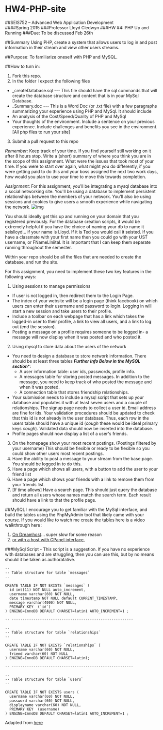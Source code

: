 # HW4-PHP-site

##SEIS752 – Advanced Web Application Development   
####Spring 2015
###Professor 	Lloyd Cledwyn
###HW #4:  	PHP Up and Running
###Due:		To be discussed Feb 26th

##Summary
Using PHP, create a system that allows users to log in and post information in their stream and view other users streams.

##Purpose:
To familiarize oneself with PHP and MySQL.

##How to turn in:
1. Fork this repo. 
2. In the folder I expect the following files
  - _createDatabase.sql --- This file should have the sql commands that will create the database structure and content that is in your MySql Database.
  - _Summary.doc --- This is a Word Doc (or .txt file) with a few paragraphs summarizing your experience using PHP and MySql.  It should include
  - An analysis of the Cost/Speed/Quality of PHP and MySql
  - Your thoughts of the environment.  Include a sentence on your previous experience.  Include challenges and benefits you see in the environment.
[All php files to run your site]
3. Submit a pull request to this repo

_Remember:_
Keep track of your time.  If you find yourself still working on it after 8 hours stop.  Write a (short) summary of where you think you are in the scope of this assignment.  What were the issues that took most of your time.  If you were to start over again, what might you do differently, if you were getting paid to do this and your boss assigned the next two work days, how would you plan to use your time to move this towards completion.

_Assignment:_
For this assignment, you'll be integrating a mysql database into a social networking site. You'll be using a database to implement persistent relationships between the members of your network. You'll also be using sessions and cookies to give users a smooth experience while navigating the network.
![img](https://raw.githubusercontent.com/seis752/HW4-PHP-site/master/img/hw4flow.png "flow")
 

You should ideally get this up and running on your domain that you registered previously.  For the database creation scripts, it would be extremely helpful if you have the choice of naming your db to name it seislloyd… if your name is Lloyd.  If it is Ted you would call it seisted.  If you have a classmate with your first name then you could go with your UST username, or FNameLIniital.  It is important that I can keep them separate running throughout the semester.

Within your repo should be all the files that are needed to create the database, and run the site.

For this assignment, you need to implement these two key features in the following ways:

1. Using sessions to manage permissions
 - If user is not logged in, then redirect them to the Login Page.
 - The index of your website will be a login page (think facebook) on which users can enter their username and password to login. Logging in will start a new session and take users to their profile. 
 - Include a toolbar on each webpage that has a link which takes the logged-in user to their profile, a link to view all users, and a link to log out (end the session).
 - Posting a message on a profile requires someone to be logged in- a message will now display when it was posted and who posted it.
2. Using mysql to store data about the users of the network
 - You need to design a database to store network information. There should be at least three tables 
*****Further Info Below in the MySQL section******:
   - A user information table: user ids, passwords, profile info.
   - A messages table for storing posted messages. In addition to the message, you need to keep track of who posted the message and when it was posted.
   - A connection table that stores friendship relationships.
 - Your submission needs to include a mysql script that sets up your database and populates it with at least seven users and a couple of relationships. The signup page needs to collect a user id. Email address are fine for ids. Your validation procedures should be updated to check that this id is not already in the user database. Thus, each row in the users table should have a unique id (*cough* these would be ideal primary keys *cough*). Validated data should now be inserted into the database. 
 - Profile pages should now display a list of a user's friends.
3. On the homepage show your most recent postings.  (Postings filtered by your username)  This should be flexible or ready to be flexible so you could show other users most recent postings.
4. Have the ability to post a message to your stream from the base page.  You should be logged in to do this.
5. Have a page which shows all users, with a button to add the user to your friend list
6. Have a page which shows your friends with a link to remove them from your friends list.
7. [If time allows] Have a search page. This should just query the database and return all users whose names match the search term. Each result should have a link to that the profile page. 



##MySQL
I encourage you to get familiar with the MySql interface, and build the tables using the PhpMyAdmin tool that likely came with your course.  If you would like to watch me create the tables here is a video walkthrough here :  

1. [On Dreamhost](http://www.youtube.com/watch?v=5R1ctzIFP-Q)… super slow for some reason
2. [or with a host with CPanel interface.](http://www.youtube.com/watch?v=7sAmyUVbUsg)

###MySql Script - This script is a suggestion.  If you have no experience with databases and are struggling, then you can use this, but by no means should it be taken as authoratative.

```
--
-- Table structure for table `messages`
--

CREATE TABLE IF NOT EXISTS `messages` (
  id int(11) NOT NULL auto_increment,
  username varchar(60) NOT NULL,
  date timestamp NOT NULL default CURRENT_TIMESTAMP,
  message varchar(4000) NOT NULL,
  PRIMARY KEY  (`id`)
) ENGINE=InnoDB DEFAULT CHARSET=latin1 AUTO_INCREMENT=1 ;

-- --------------------------------------------------------

--
-- Table structure for table `relationships`
--

CREATE TABLE IF NOT EXISTS `relationships` (
  username varchar(60) NOT NULL,
  friend varchar(60) NOT NULL
) ENGINE=InnoDB DEFAULT CHARSET=latin1;

-- --------------------------------------------------------

--
-- Table structure for table `users`
--

CREATE TABLE IF NOT EXISTS users (
  username varchar(60) NOT NULL,
  password varchar(60) NOT NULL,
  displayname varchar(60) NOT NULL,
  PRIMARY KEY  (username)
) ENGINE=InnoDB DEFAULT CHARSET=latin1 AUTO_INCREMENT=1 ;
```

Adapted from [here](http://www.google.com/url?q=http%3A%2F%2Fwww.cs.utexas.edu%2F~bendy%2Fteaching%2Fcs105%2Fhw2.php&sa=D&sntz=1&usg=AFQjCNF0aTkzhoe8n3lBqoxIqFsO_7lzvg)





